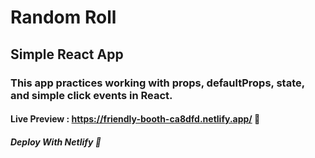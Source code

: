 # Random Roll 
## Simple React App 
### This app practices working with props, defaultProps, state, and simple click events in React. 
#### Live Preview : https://friendly-booth-ca8dfd.netlify.app/ 🥊
##### Deploy With Netlify 📢
